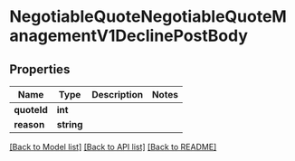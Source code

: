# NegotiableQuoteNegotiableQuoteManagementV1DeclinePostBody

## Properties
Name | Type | Description | Notes
------------ | ------------- | ------------- | -------------
**quoteId** | **int** |  | 
**reason** | **string** |  | 

[[Back to Model list]](../README.md#documentation-for-models) [[Back to API list]](../README.md#documentation-for-api-endpoints) [[Back to README]](../README.md)



